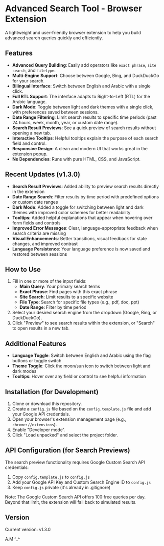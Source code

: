 # Advanced Search Tool - Browser Extension

A lightweight and user-friendly browser extension to help you build advanced search queries quickly and efficiently.

## Features

*   **Advanced Query Building**: Easily add operators like `exact phrase`, `site search`, and `filetype`.
*   **Multi-Engine Support**: Choose between Google, Bing, and DuckDuckGo for your search.
*   **Bilingual Interface**: Switch between English and Arabic with a single click.
*   **Full RTL Support**: The interface adapts to Right-to-Left (RTL) for the Arabic language.
*   **Dark Mode**: Toggle between light and dark themes with a single click, with preferences saved between sessions.
*   **Date Range Filtering**: Limit search results to specific time periods (past 24 hours, week, month, year, or custom date range).
*   **Search Result Previews**: See a quick preview of search results without opening a new tab.
*   **Interactive Tooltips**: Helpful tooltips explain the purpose of each search field and control.
*   **Responsive Design**: A clean and modern UI that works great in the extension popup.
*   **No Dependencies**: Runs with pure HTML, CSS, and JavaScript.

## Recent Updates (v1.3.0)

*   **Search Result Previews**: Added ability to preview search results directly in the extension
*   **Date Range Search**: Filter results by time period with predefined options or custom date ranges
*   **Dark Mode**: Added a toggle for switching between light and dark themes with improved color schemes for better readability
*   **Tooltips**: Added helpful explanations that appear when hovering over form fields and controls
*   **Improved Error Messages**: Clear, language-appropriate feedback when search criteria are missing
*   **Visual Enhancements**: Better transitions, visual feedback for state changes, and improved contrast
*   **Language Persistence**: Your language preference is now saved and restored between sessions

## How to Use

1.  Fill in one or more of the input fields:
    *   **Main Query**: Your primary search terms
    *   **Exact Phrase**: Find pages with this exact phrase
    *   **Site Search**: Limit results to a specific website
    *   **File Type**: Search for specific file types (e.g., pdf, doc, ppt)
    *   **Date Range**: Filter by time period
2.  Select your desired search engine from the dropdown (Google, Bing, or DuckDuckGo).
3.  Click "Preview" to see search results within the extension, or "Search" to open results in a new tab.

## Additional Features

*   **Language Toggle**: Switch between English and Arabic using the flag buttons or toggle switch
*   **Theme Toggle**: Click the moon/sun icon to switch between light and dark modes
*   **Tooltips**: Hover over any field or control to see helpful information

## Installation (for Development)

1.  Clone or download this repository.
2.  Create a `config.js` file based on the `config.template.js` file and add your Google API credentials.
3.  Open your browser's extension management page (e.g., `chrome://extensions`).
4.  Enable "Developer mode".
5.  Click "Load unpacked" and select the project folder.

## API Configuration (for Search Previews)

The search preview functionality requires Google Custom Search API credentials:

1. Copy `config.template.js` to `config.js`
2. Add your Google API Key and Custom Search Engine ID to `config.js`
3. Keep `config.js` private (it's already in .gitignore)

Note: The Google Custom Search API offers 100 free queries per day. Beyond that limit, the extension will fall back to simulated results.

## Version

Current version: v1.3.0

A.M ^_^